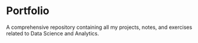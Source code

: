 # Portfolio
 A comprehensive repository containing all my projects, notes, and exercises related to Data Science and Analytics.
